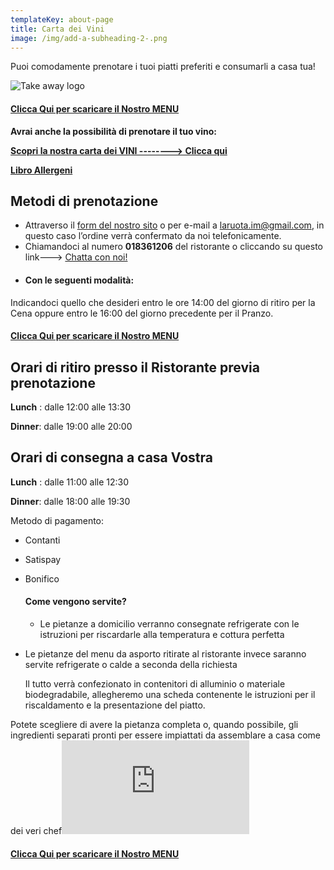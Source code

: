 ```yaml
---
templateKey: about-page
title: Carta dei Vini
image: /img/add-a-subheading-2-.png
---
```

Puoi comodamente prenotare i tuoi piatti preferiti e consumarli a casa tua!

![Take away logo](/img/la-ruota-take-away.png)

#### **[Clicca Qui per scaricare il Nostro MENU](https://laruotaimperia.com/img/filemarzo.png)**

[](https://laruotaimperia.com/img/filemarzo.png)[](https://laruotaimperia.com/img/asportomarzo.png)[](https://laruotaimperia.com/img/Febbraio2021.pdf)[](https://laruotaimperia.com/img/23gennaio.png)[](https://laruotaimperia.com/img/sospeso.pdf)[](https://laruotaimperia.com/img/menu_gennaio2021.pdf)[](https://laruotaimperia.com/img/menu_gennaio2021)[](https://laruotaimperia.com/news/2020-12-27-capodanno-2020/)[](https://laruotaimperia.com/img/menu_ottobre2020.pdf)**Avrai anche la possibilità di prenotare il tuo vino:**[](https://laruotaimperia.com/news/2020-05-20-carta-dei-vini/)[](https://www.facebook.com/laruotaimperia/photos/a.127917497280895/5199962570076337/)

**[Scopri la nostra carta dei VINI --------> Clicca qui](https://www.facebook.com/laruotaimperia/photos/a.127917497280895/5199962570076337/)**

[](https://www.facebook.com/laruotaimperia/photos/a.127917497280895/5199962570076337/)[](https://laruotaimperia.com/news/2020-05-20-carta-dei-vini/)**[Libro Allergeni](https://laruotaimperia.com/img/Allergeni_ruota.pdf)**

## [](hattps://la_ruota.netlify.com/img/takeawayLa_ruota2.pdf)Metodi di prenotazione

* Attraverso il [form del nostro sito](/contatti) o per e-mail a [](mailto:info@laruotaimperia.com)laruota.im@gmail.com, in questo caso l’ordine verrà confermato da noi telefonicamente.
* Chiamandoci al numero **018361206** del ristorante o cliccando su questo link---> [Chatta con noi!](https://wa.me/39018361206)
* #### Con le seguenti modalità:

Indicandoci quello che desideri entro le ore 14:00 del giorno di ritiro per la Cena oppure entro le 16:00 del giorno precedente per il Pranzo.[](https://laruotaimperia.com/img/menu_ottobre2020.pdf)[](https://laruotaimperia.com/img/menu_gennaio2021.pdf)[](https://laruotaimperia.com/img/sospeso.pdf)[](https://laruotaimperia.com/img/23gennaio.png)[](https://laruotaimperia.com/img/Febbraio2021.pdf)[](https://www.facebook.com/laruotaimperia/photos/a.127917497280895/5199962570076337/)[](https://laruotaimperia.com/img/asportomarzo.png)[](https://laruotaimperia.com/img/filemarzo.png)

#### **[Clicca Qui per scaricare il Nostro MENU](https://laruotaimperia.com/img/filemarzo.png)**

## [](https://laruotaimperia.com/img/filemarzo.png)[](https://laruotaimperia.com/img/asportomarzo.png)[](https://www.facebook.com/laruotaimperia/photos/a.127917497280895/5199962570076337/)[](https://laruotaimperia.com/img/Febbraio2021.pdf)[](https://laruotaimperia.com/img/23gennaio.png)[](https://laruotaimperia.com/img/sospeso.pdf)[](https://laruotaimperia.com/img/menu_gennaio2021.pdf)[](https://laruotaimperia.com/news/2020-12-27-capodanno-2020/)[](https://laruotaimperia.com/img/menu_ottobre2020.pdf)Orari di ritiro presso il Ristorante previa prenotazione

**Lunch** : dalle 12:00 alle 13:30

**Dinner**: dalle 19:00 alle 20:00

## [](https://laruotaimperia.com/img/menu_ottobre2020.pdf)Orari di consegna a casa Vostra

**Lunch** : dalle 11:00 alle 12:30

**Dinner**: dalle 18:00 alle 19:30

Metodo di pagamento:

* Contanti
* Satispay
* Bonifico

  #### Come vengono servite?

  * Le pietanze a domicilio verranno consegnate refrigerate con le istruzioni per riscardarle alla temperatura e cottura perfetta
* Le pietanze del menu da asporto ritirate al ristorante invece saranno servite refrigerate o calde a seconda della richiesta 

  Il tutto verrà confezionato in contenitori di alluminio o materiale biodegradabile, allegheremo una scheda contenente le istruzioni per il riscaldamento e la presentazione del piatto.

Potete scegliere di avere la pietanza completa o, quando possibile, gli ingredienti separati pronti per essere impiattati da assemblare a casa come dei veri chef![](https://laruotaimperia.com/img/menu_ottobre2020.pdf)[](https://laruotaimperia.com/img/menu_gennaio2021.pdf)[](https://laruotaimperia.com/img/sospeso.pdf)[](https://laruotaimperia.com/img/23gennaio.png)[](https://laruotaimperia.com/img/Febbraio2021.pdf)[](https://laruotaimperia.com/img/asportomarzo.png)[](https://laruotaimperia.com/img/filemarzo.png)

#### **[Clicca Qui per scaricare il Nostro MENU](https://laruotaimperia.com/img/filemarzo.png)**